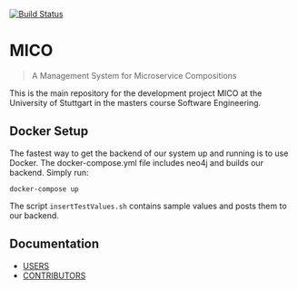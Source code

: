 
[![Build Status](https://travis-ci.org/UST-MICO/mico.svg?branch=master)](https://travis-ci.org/UST-MICO/mico)

# MICO

> A Management System for Microservice Compositions

This is the main repository for the development project MICO at the University of Stuttgart in the masters course Software Engineering.

## Docker Setup

The fastest way to get the backend of our system up and running is to use Docker.
The docker-compose.yml file includes neo4j and builds our backend. Simply run:
```
docker-compose up
```
The script `insertTestValues.sh` contains sample values and posts them to our backend.

## Documentation

* [USERS](https://mico-docs.readthedocs.io) 
* [CONTRIBUTORS](https://mico-dev.readthedocs.io)
